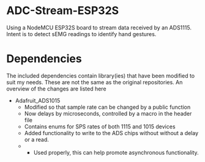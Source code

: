 # ADC-Stream-ESP32S
Using a NodeMCU ESP32S board to stream data received by an ADS1115. Intent is to detect sEMG readings to identify hand gestures.

# Dependencies
The included dependencies contain library(ies) that have been modified to suit my needs. These are not the same as the original repositories. An overview of the changes are listed here

* Adafruit_ADS1015
  - Modified so that sample rate can be changed by a public function
  - Now delays by microseconds, controlled by a macro in the header file
  - Contains enums for SPS rates of both 1115 and 1015 devices
  - Added functionality to write to the ADS chips without without a delay or a read.
  - - Used properly, this can help promote asynchronous functionality.
